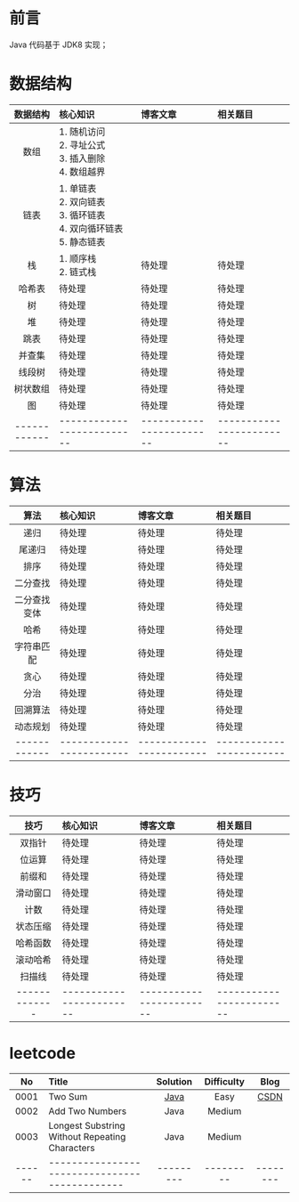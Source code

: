 # 前言

Java 代码基于 JDK8 实现；


# 数据结构
| 数据结构 | 核心知识 | 博客文章 | 相关题目 | 
|:------:|:------|:------|:------| 
|数组|1. 随机访问<br>2. 寻址公式<br>3. 插入删除<br>4. 数组越界| | |
|链表|1. 单链表<br>2. 双向链表<br>3. 循环链表<br>4. 双向循环链表<br>5. 静态链表| | |
|栈|1. 顺序栈<br>2. 链式栈|待处理|待处理|
|哈希表|待处理|待处理|待处理|
|树|待处理|待处理|待处理|
|堆|待处理|待处理|待处理|
|跳表|待处理|待处理|待处理|
|并查集|待处理|待处理|待处理|
|线段树|待处理|待处理|待处理|
|树状数组|待处理|待处理|待处理|
|图|待处理|待处理|待处理|
|------------|--------------------------|------------------------|------------------------|

# 算法
| 算法 | 核心知识 | 博客文章 | 相关题目 | 
|:------:|:------|:------|:------| 
|递归|待处理|待处理|待处理|
|尾递归|待处理|待处理|待处理|
|排序|待处理|待处理| 待处理|
|二分查找|待处理|待处理|待处理|
|二分查找变体|待处理|待处理|待处理|
|哈希|待处理|待处理|待处理|
|字符串匹配|待处理|待处理|待处理|
|贪心|待处理|待处理|待处理|
|分治|待处理|待处理|待处理|
|回溯算法|待处理|待处理|待处理|
|动态规划|待处理|待处理|待处理|
|------------|------------------------|------------------------|------------------------|

# 技巧
| 技巧 | 核心知识 | 博客文章 | 相关题目 | 
|:------:|:------|:------|:------| 
|双指针|待处理|待处理|待处理|
|位运算|待处理|待处理|待处理|
|前缀和|待处理|待处理|待处理|
|滑动窗口|待处理|待处理|待处理|
|计数|待处理|待处理|待处理|
|状态压缩|待处理|待处理|待处理|
|哈希函数|待处理|待处理|待处理|
|滚动哈希|待处理|待处理|待处理|
|扫描线|待处理|待处理|待处理|
|-------------|------------------------|------------------------|------------------------|

# leetcode
| No | Title | Solution | Difficulty | Blog |
|:------:|:------|:------:|:------:|:------:| 
|0001|Two Sum|[Java](https://github.com/yihonglei/thinking-in-algorithms/tree/master/java/src/main/java/com/jpeony/algorithm/leetcode/n0001)|Easy|[CSDN](https://jpeony.blog.csdn.net/article/details/121884728)|
|0002|Add Two Numbers|Java|Medium||
|0003|Longest Substring Without Repeating Characters|Java|Medium||
|------|---------------------------------------------|---------|---------|--------|
